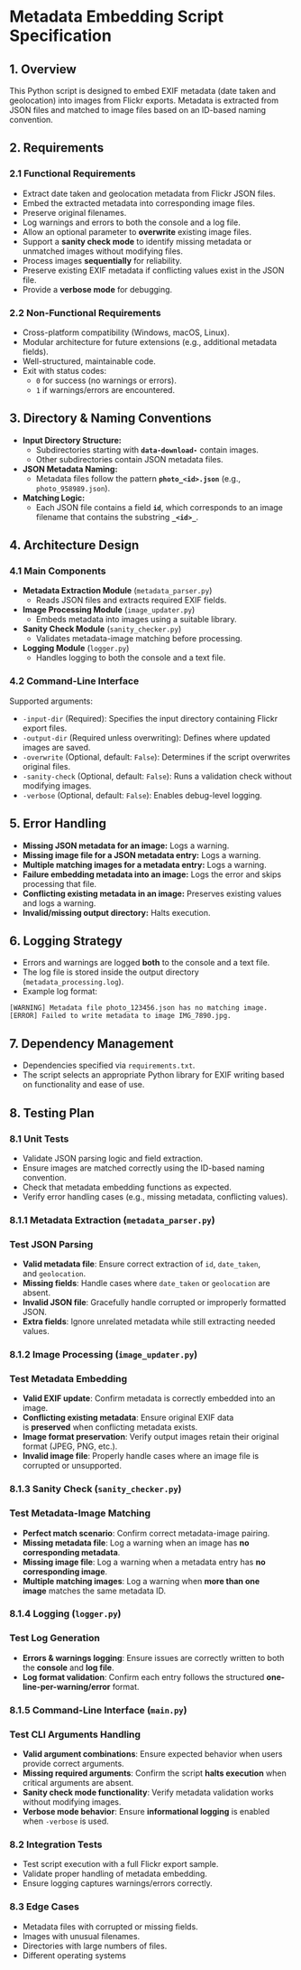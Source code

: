 # **Metadata Embedding Script Specification**

## **1. Overview**

This Python script is designed to embed EXIF metadata (date taken and geolocation) into images from Flickr exports. Metadata is extracted from JSON files and matched to image files based on an ID-based naming convention.

## **2. Requirements**

### **2.1 Functional Requirements**

- Extract date taken and geolocation metadata from Flickr JSON files.
- Embed the extracted metadata into corresponding image files.
- Preserve original filenames.
- Log warnings and errors to both the console and a log file.
- Allow an optional parameter to **overwrite** existing image files.
- Support a **sanity check mode** to identify missing metadata or unmatched images without modifying files.
- Process images **sequentially** for reliability.
- Preserve existing EXIF metadata if conflicting values exist in the JSON file.
- Provide a **verbose mode** for debugging.

### **2.2 Non-Functional Requirements**

- Cross-platform compatibility (Windows, macOS, Linux).
- Modular architecture for future extensions (e.g., additional metadata fields).
- Well-structured, maintainable code.
- Exit with status codes:
    - `0` for success (no warnings or errors).
    - `1` if warnings/errors are encountered.

## **3. Directory & Naming Conventions**

- **Input Directory Structure:**
    - Subdirectories starting with **`data-download-`** contain images.
    - Other subdirectories contain JSON metadata files.
- **JSON Metadata Naming:**
    - Metadata files follow the pattern **`photo_<id>.json`** (e.g., `photo_958989.json`).
- **Matching Logic:**
    - Each JSON file contains a field **`id`**, which corresponds to an image filename that contains the substring **`_<id>_`**.

## **4. Architecture Design**

### **4.1 Main Components**

- **Metadata Extraction Module** (`metadata_parser.py`)
    - Reads JSON files and extracts required EXIF fields.
- **Image Processing Module** (`image_updater.py`)
    - Embeds metadata into images using a suitable library.
- **Sanity Check Module** (`sanity_checker.py`)
    - Validates metadata-image matching before processing.
- **Logging Module** (`logger.py`)
    - Handles logging to both the console and a text file.

### **4.2 Command-Line Interface**

Supported arguments:

- `-input-dir` (Required): Specifies the input directory containing Flickr export files.
- `-output-dir` (Required unless overwriting): Defines where updated images are saved.
- `-overwrite` (Optional, default: `False`): Determines if the script overwrites original files.
- `-sanity-check` (Optional, default: `False`): Runs a validation check without modifying images.
- `-verbose` (Optional, default: `False`): Enables debug-level logging.

## **5. Error Handling**

- **Missing JSON metadata for an image:** Logs a warning.
- **Missing image file for a JSON metadata entry:** Logs a warning.
- **Multiple matching images for a metadata entry:** Logs a warning.
- **Failure embedding metadata into an image:** Logs the error and skips processing that file.
- **Conflicting existing metadata in an image:** Preserves existing values and logs a warning.
- **Invalid/missing output directory:** Halts execution.

## **6. Logging Strategy**

- Errors and warnings are logged **both** to the console and a text file.
- The log file is stored inside the output directory (`metadata_processing.log`).
- Example log format:

```
[WARNING] Metadata file photo_123456.json has no matching image. [ERROR] Failed to write metadata to image IMG_7890.jpg.

```

## **7. Dependency Management**

- Dependencies specified via `requirements.txt`.
- The script selects an appropriate Python library for EXIF writing based on functionality and ease of use.

## **8. Testing Plan**

### **8.1 Unit Tests**

- Validate JSON parsing logic and field extraction.
- Ensure images are matched correctly using the ID-based naming convention.
- Check that metadata embedding functions as expected.
- Verify error handling cases (e.g., missing metadata, conflicting values).

### 8.1.1 Metadata Extraction (`metadata_parser.py`)

### Test JSON Parsing

- **Valid metadata file**: Ensure correct extraction of `id`, `date_taken`, and `geolocation`.
- **Missing fields**: Handle cases where `date_taken` or `geolocation` are absent.
- **Invalid JSON file**: Gracefully handle corrupted or improperly formatted JSON.
- **Extra fields**: Ignore unrelated metadata while still extracting needed values.

### 8.1.2 Image Processing (`image_updater.py`)

### Test Metadata Embedding

- **Valid EXIF update**: Confirm metadata is correctly embedded into an image.
- **Conflicting existing metadata**: Ensure original EXIF data is **preserved** when conflicting metadata exists.
- **Image format preservation**: Verify output images retain their original format (JPEG, PNG, etc.).
- **Invalid image file**: Properly handle cases where an image file is corrupted or unsupported.

### 8.1.3 Sanity Check (`sanity_checker.py`)

### Test Metadata-Image Matching

- **Perfect match scenario**: Confirm correct metadata-image pairing.
- **Missing metadata file**: Log a warning when an image has **no corresponding metadata**.
- **Missing image file**: Log a warning when a metadata entry has **no corresponding image**.
- **Multiple matching images**: Log a warning when **more than one image** matches the same metadata ID.

### 8.1.4 Logging (`logger.py`)

### Test Log Generation

- **Errors & warnings logging**: Ensure issues are correctly written to both the **console** and **log file**.
- **Log format validation**: Confirm each entry follows the structured **one-line-per-warning/error** format.

### 8.1.5 Command-Line Interface (`main.py`)

### Test CLI Arguments Handling

- **Valid argument combinations**: Ensure expected behavior when users provide correct arguments.
- **Missing required arguments**: Confirm the script **halts execution** when critical arguments are absent.
- **Sanity check mode functionality**: Verify metadata validation works without modifying images.
- **Verbose mode behavior**: Ensure **informational logging** is enabled when `-verbose` is used.

### **8.2 Integration Tests**

- Test script execution with a full Flickr export sample.
- Validate proper handling of metadata embedding.
- Ensure logging captures warnings/errors correctly.

### **8.3 Edge Cases**

- Metadata files with corrupted or missing fields.
- Images with unusual filenames.
- Directories with large numbers of files.
- Different operating systems